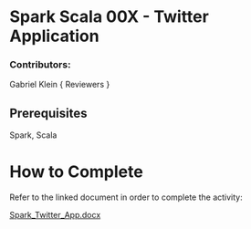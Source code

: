 # Spark Scala 00X - Twitter Application

### Contributors:
Gabriel Klein
{ Reviewers }

## Prerequisites

Spark, Scala

# How to Complete

Refer to the linked document in order to complete the activity:

[Spark_Twitter_App.docx](./Spark_Twitter_App.docx)


